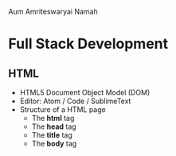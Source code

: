 Aum Amriteswaryai Namah

# Full Stack Development

## HTML

* HTML5 Document Object Model (DOM) 
* Editor: Atom / Code / SublimeText
* Structure of a HTML page
  - The **html** tag
  - The **head** tag
  - The **title** tag
  - The **body** tag

